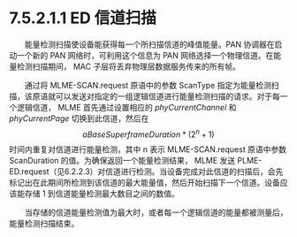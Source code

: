 # 7.5.2.1.1 ED 信道扫描
　　能量检测扫描使设备能获得每一个所扫描信道的峰值能量。PAN 协调器在启动一个新的 PAN 网络时，可利用这个信息为 PAN 网络选择一个物理信道。在能量检测扫描期间， MAC 子层将丢弃物理层数据服务传来的所有帧。

　　通过将 MLME-SCAN.request 原语中的参数 ScanType 指定为能量检测扫描，该原语就可以发送对指定的一组逻辑信道进行能量检测扫描的请求。对于每一个逻辑信道， MLME  首先通过设置相应的 *phyCurrentChannel* 和 *phyCurrentPage* 切换到此信道，然后在 $$aBaseSuperframeDuration * (2^n + 1)$$ 时间内重复对信道进行能量检测，其中 n 表示 MLME-SCAN.request 原语中参数 ScanDuration 的值。为确保返回一个能量检测结果， MLME 发送 PLME-ED.request（见6.2.2.3）对信道进行检测。当设备完成对此信道的扫描后，会先标记出在此期间所检测到该信道的最大能量值，然后开始扫描下一个信道。设备应该能存储 1 到信道能量检测最大数目之间的数值。

　　当存储的信道能量检测值为最大时，或者每一个逻辑信道的能量都被测量后，能量检测扫描结束。